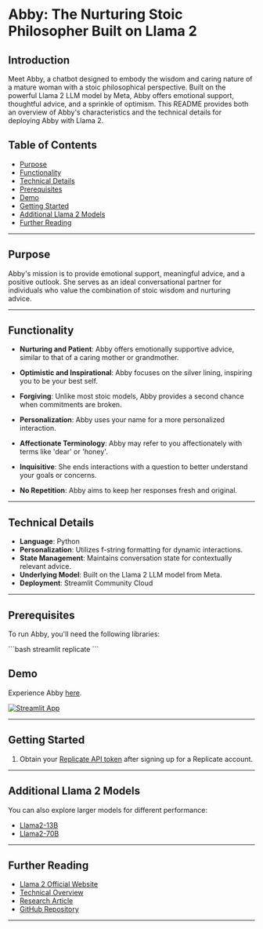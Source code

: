# Abby: The Nurturing Stoic Philosopher Built on Llama 2

## Introduction

Meet Abby, a chatbot designed to embody the wisdom and caring nature of a mature woman with a stoic philosophical perspective. Built on the powerful Llama 2 LLM model by Meta, Abby offers emotional support, thoughtful advice, and a sprinkle of optimism. This README provides both an overview of Abby's characteristics and the technical details for deploying Abby with Llama 2.

## Table of Contents
- [Purpose](#purpose)
- [Functionality](#functionality)
- [Technical Details](#technical-details)
- [Prerequisites](#prerequisites)
- [Demo](#demo)
- [Getting Started](#getting-started)
- [Additional Llama 2 Models](#additional-llama-2-models)
- [Further Reading](#further-reading)

---

## Purpose

Abby's mission is to provide emotional support, meaningful advice, and a positive outlook. She serves as an ideal conversational partner for individuals who value the combination of stoic wisdom and nurturing advice.

---

## Functionality

- **Nurturing and Patient**: Abby offers emotionally supportive advice, similar to that of a caring mother or grandmother.
  
- **Optimistic and Inspirational**: Abby focuses on the silver lining, inspiring you to be your best self.

- **Forgiving**: Unlike most stoic models, Abby provides a second chance when commitments are broken.
  
- **Personalization**: Abby uses your name for a more personalized interaction.

- **Affectionate Terminology**: Abby may refer to you affectionately with terms like 'dear' or 'honey'.

- **Inquisitive**: She ends interactions with a question to better understand your goals or concerns.

- **No Repetition**: Abby aims to keep her responses fresh and original.

---

## Technical Details

- **Language**: Python
- **Personalization**: Utilizes f-string formatting for dynamic interactions.
- **State Management**: Maintains conversation state for contextually relevant advice.
- **Underlying Model**: Built on the Llama 2 LLM model from Meta.
- **Deployment**: Streamlit Community Cloud

---

## Prerequisites

To run Abby, you'll need the following libraries:

\`\`\`bash
streamlit
replicate
\`\`\`

## Demo

Experience Abby [here](https://llama2.streamlitapp.com/).

[![Streamlit App](https://static.streamlit.io/badges/streamlit_badge_black_white.svg)](https://llama2.streamlitapp.com/)

---

## Getting Started

1. Obtain your [Replicate API token](https://replicate.com/account/api-tokens) after signing up for a Replicate account.

---

## Additional Llama 2 Models

You can also explore larger models for different performance:
- [Llama2-13B](https://replicate.com/a16z-infra/llama13b-v2-chat)
- [Llama2-70B](https://replicate.com/replicate/llama70b-v2-chat)

---

## Further Reading

- [Llama 2 Official Website](https://ai.meta.com/llama/)
- [Technical Overview](https://ai.meta.com/resources/models-and-libraries/llama/)
- [Research Article](https://ai.meta.com/research/publications/llama-2-open-foundation-and-fine-tuned-chat-models/)
- [GitHub Repository](https://github.com/facebookresearch/llama/tree/main)

---